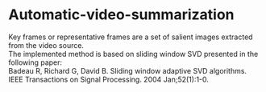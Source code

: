 # Automatic-video-summarization
Key frames or representative frames are a set of salient images extracted from the video source.<br />
The implemented method is based on sliding window SVD presented in the following paper:<br />
Badeau R, Richard G, David B. Sliding window adaptive SVD algorithms. IEEE Transactions on Signal Processing. 2004 Jan;52(1):1-0.
